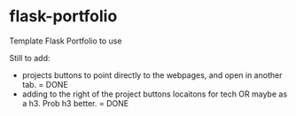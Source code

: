 # flask-portfolio

Template Flask Portfolio to use

Still to add:

- projects buttons to point directly to the webpages, and open in another tab. = DONE
- adding to the right of the project buttons locaitons for tech OR maybe as a h3. Prob h3 better. = DONE
